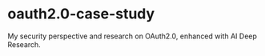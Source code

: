 # oauth2.0-case-study
My security perspective and research on OAuth2.0, enhanced with AI Deep Research.
